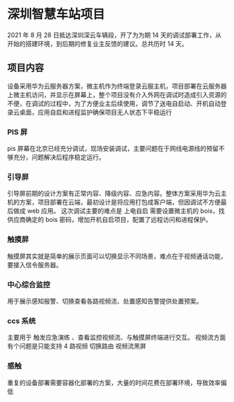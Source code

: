 # 深圳智慧车站项目

2021 年 8 月 28 日抵达深圳深云车辆段，开了为为期 14 天的调试部署工作，从开始的搭建环境，到后期的修复业主反馈的建议。总共历时 14 天。

## 项目内容

设备采用华为云服务器方案，微主机作为终端登录云服主机，项目部署在云服务器上微主机访问，并显示在屏幕上，整个项目没有介入外网在调试时造成引入资源的不便，在调试的过程中，为了方便业主后续使用，调节了送电自启动、开机自动登录云桌面，应用自启和进程监护确保项目无人状态下平稳运行

### PIS 屏

pis 屏幕在北京已经充分调试，现场安装调试，主要问题在于网线电源线的预留不够充分，问题解决后程序稳定运行。

### 引导屏

引导屏前期的设计方案有正常内容、降级内容、应急内容。整体方案采用华为云主机的方案，项目部署在云端，最初设计是将应用打包成客户端，但因调试不方便最后做成 web 应用。
这次调试主要的难点是 上电自启 需要设置微主机的 bois，找供应商确定的 bois 密码，增加开机自启项目，配置了远程访问和进程保护。

### 触摸屏

触摸屏其实就是简单的展示页面可以切换显示不同场景，难点在于视频通话功能，要接入信令服务器。

### 中心综合监控

用于展示感知报警、切换查看各路视频流、处置感知告警提供处置预案。

### ccs 系统

主要用于 触发应急演练 、查看监控视频流、与触摸屏终端进行交互。
视频流方面有个问题是只能支持 4 路视频 切换路由 视频流黑屏

### 感触

重复的设备部署需要容器化部署的方案，大量的时间花费在部署环境，导致效率偏低
